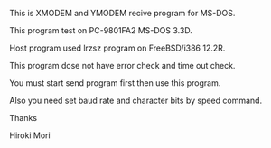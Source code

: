 This is XMODEM and YMODEM recive program for MS-DOS. 

This program test on PC-9801FA2 MS-DOS 3.3D. 

Host program used lrzsz program on FreeBSD/i386 12.2R. 

This program dose not have error check and time out check. 

You must start send program first then use this program. 

Also you need set baud rate and character bits by speed command.

Thanks  

Hiroki Mori 
